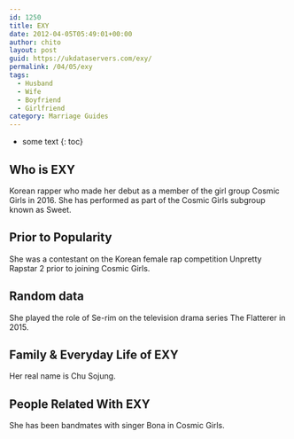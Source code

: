 ```yaml
---
id: 1250
title: EXY
date: 2012-04-05T05:49:01+00:00
author: chito
layout: post
guid: https://ukdataservers.com/exy/
permalink: /04/05/exy
tags:
  - Husband
  - Wife
  - Boyfriend
  - Girlfriend
category: Marriage Guides
---
```


* some text
{: toc}


## Who is  EXY
                  
                  
                  
Korean rapper who made her debut as a member of the girl group Cosmic Girls in 2016. She has performed as part of the Cosmic Girls subgroup known as Sweet.
                  
                
                
                
## Prior to Popularity 
                  
                  
                  
She was a contestant on the Korean female rap competition Unpretty Rapstar 2 prior to joining Cosmic Girls.
                  
                
                
                
## Random data 
                  
                  
                  
She played the role of Se-rim on the television drama series The Flatterer in 2015.
                  
                
                
                
## Family & Everyday Life of EXY
                  
                  
                  
Her real name is Chu Sojung.
                  
                
                
                
## People Related With  EXY
                  
                  
                  
She has been bandmates with singer Bona in Cosmic Girls.
                  
                
              
            
          
          
          
    
    
  
